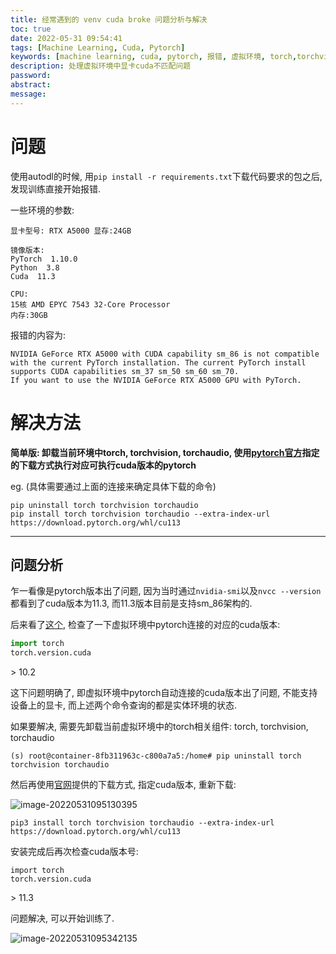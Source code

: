 ```yaml
---
title: 经常遇到的 venv cuda broke 问题分析与解决
toc: true
date: 2022-05-31 09:54:41
tags: [Machine Learning, Cuda, Pytorch]
keywords: [machine learning, cuda, pytorch, 报错, 虚拟环境, torch,torchvision,torchaudio]
description: 处理虚拟环境中显卡cuda不匹配问题
password:
abstract:
message:
---
```


# 问题

使用autodl的时候, 用`pip install -r requirements.txt`下载代码要求的包之后, 发现训练直接开始报错. 

<!-- more -->

一些环境的参数:

```
显卡型号: RTX A5000 显存:24GB

镜像版本:
PyTorch  1.10.0
Python  3.8
Cuda  11.3

CPU:
15核 AMD EPYC 7543 32-Core Processor
内存:30GB
```

报错的内容为:

```
NVIDIA GeForce RTX A5000 with CUDA capability sm_86 is not compatible with the current PyTorch installation. The current PyTorch install supports CUDA capabilities sm_37 sm_50 sm_60 sm_70.
If you want to use the NVIDIA GeForce RTX A5000 GPU with PyTorch.

```

# 解决方法

**简单版: 卸载当前环境中torch, torchvision, torchaudio, 使用[pytorch官方](https://pytorch.org/get-started/locally/)指定的下载方式执行对应可执行cuda版本的pytorch**

eg. (具体需要通过上面的连接来确定具体下载的命令)

```shell
pip uninstall torch torchvision torchaudio
pip install torch torchvision torchaudio --extra-index-url https://download.pytorch.org/whl/cu113
```

---

## 问题分析

乍一看像是pytorch版本出了问题, 因为当时通过`nvidia-smi`以及`nvcc --version`都看到了cuda版本为11.3, 而11.3版本目前是支持sm_86架构的. 

后来看了[这个](https://discuss.pytorch.org/t/need-help-trouble-with-cuda-capability-sm-86/120235/6), 检查了一下虚拟环境中pytorch连接的对应的cuda版本:

```python
import torch
torch.version.cuda
```

\> 10.2

这下问题明确了, 即虚拟环境中pytorch自动连接的cuda版本出了问题, 不能支持设备上的显卡, 而上述两个命令查询的都是实体环境的状态. 

如果要解决, 需要先卸载当前虚拟环境中的torch相关组件: torch, torchvision, torchaudio

```
(s) root@container-8fb311963c-c800a7a5:/home# pip uninstall torch torchvision torchaudio
```

然后再使用[官网](https://pytorch.org/get-started/locally/)提供的下载方式, 指定cuda版本, 重新下载: 

![image-20220531095130395](./image-20220531095130395.png)

```
pip3 install torch torchvision torchaudio --extra-index-url https://download.pytorch.org/whl/cu113
```

安装完成后再次检查cuda版本号:

```
import torch
torch.version.cuda
```

\> 11.3

问题解决, 可以开始训练了.

![image-20220531095342135](./image-20220531095342135.png)



